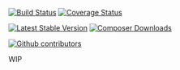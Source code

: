 [![Build Status][buildStatus]][buildLink] 
[![Coverage Status][coverageStatus]][coverageLink]

[![Latest Stable Version][latestStable]][latestLink]
[![Composer Downloads][downloads]][downloadLink]

[![Github contributors][contributors]][contributorsLinks]

WIP


[buildstatus]:          https://img.shields.io/travis/Jelmergu/Jelmergu/develop.svg
[latestStable]:         https://img.shields.io/packagist/v/jelmergu/jelmergu.svg?label=Latest
[downloads]:            https://img.shields.io/packagist/dt/jelmergu/jelmergu.svg?label=Composer+downloads
[coverageStatus]:       https://img.shields.io/coveralls/Jelmergu/Jelmergu/develop.svg
[contributors]:         https://img.shields.io/github/contributors/jelmergu/jelmergu.svg?label=Github+contributors
    
[buildLink]:            https://travis-ci.org/Jelmergu/Jelmergu
[latestLink]:           https://packagist.org/packages/jelmergu/jelmergu
[downloadLink]:         https://packagist.org/packages/jelmergu/jelmergu
[coverageLink]:         https://coveralls.io/github/Jelmergu/Jelmergu?branch=develop
[contributorsLinks]:    https://github.com/Jelmergu/Jelmergu/graphs/contributors